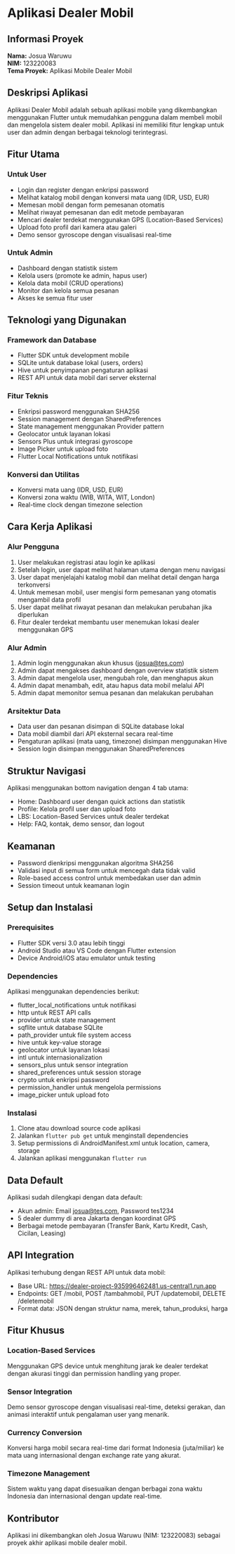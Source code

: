 # Aplikasi Dealer Mobil

## Informasi Proyek

**Nama:** Josua Waruwu  
**NIM:** 123220083  
**Tema Proyek:** Aplikasi Mobile Dealer Mobil

## Deskripsi Aplikasi

Aplikasi Dealer Mobil adalah sebuah aplikasi mobile yang dikembangkan menggunakan Flutter untuk memudahkan pengguna dalam membeli mobil dan mengelola sistem dealer mobil. Aplikasi ini memiliki fitur lengkap untuk user dan admin dengan berbagai teknologi terintegrasi.

## Fitur Utama

### Untuk User
- Login dan register dengan enkripsi password
- Melihat katalog mobil dengan konversi mata uang (IDR, USD, EUR)
- Memesan mobil dengan form pemesanan otomatis
- Melihat riwayat pemesanan dan edit metode pembayaran
- Mencari dealer terdekat menggunakan GPS (Location-Based Services)
- Upload foto profil dari kamera atau galeri
- Demo sensor gyroscope dengan visualisasi real-time

### Untuk Admin
- Dashboard dengan statistik sistem
- Kelola users (promote ke admin, hapus user)
- Kelola data mobil (CRUD operations)
- Monitor dan kelola semua pesanan
- Akses ke semua fitur user

## Teknologi yang Digunakan

### Framework dan Database
- Flutter SDK untuk development mobile
- SQLite untuk database lokal (users, orders)
- Hive untuk penyimpanan pengaturan aplikasi
- REST API untuk data mobil dari server eksternal

### Fitur Teknis
- Enkripsi password menggunakan SHA256
- Session management dengan SharedPreferences
- State management menggunakan Provider pattern
- Geolocator untuk layanan lokasi
- Sensors Plus untuk integrasi gyroscope
- Image Picker untuk upload foto
- Flutter Local Notifications untuk notifikasi

### Konversi dan Utilitas
- Konversi mata uang (IDR, USD, EUR)
- Konversi zona waktu (WIB, WITA, WIT, London)
- Real-time clock dengan timezone selection

## Cara Kerja Aplikasi

### Alur Pengguna
1. User melakukan registrasi atau login ke aplikasi
2. Setelah login, user dapat melihat halaman utama dengan menu navigasi
3. User dapat menjelajahi katalog mobil dan melihat detail dengan harga terkonversi
4. Untuk memesan mobil, user mengisi form pemesanan yang otomatis mengambil data profil
5. User dapat melihat riwayat pesanan dan melakukan perubahan jika diperlukan
6. Fitur dealer terdekat membantu user menemukan lokasi dealer menggunakan GPS

### Alur Admin
1. Admin login menggunakan akun khusus (josua@tes.com)
2. Admin dapat mengakses dashboard dengan overview statistik sistem
3. Admin dapat mengelola user, mengubah role, dan menghapus akun
4. Admin dapat menambah, edit, atau hapus data mobil melalui API
5. Admin dapat memonitor semua pesanan dan melakukan perubahan

### Arsitektur Data
- Data user dan pesanan disimpan di SQLite database lokal
- Data mobil diambil dari API eksternal secara real-time
- Pengaturan aplikasi (mata uang, timezone) disimpan menggunakan Hive
- Session login disimpan menggunakan SharedPreferences

## Struktur Navigasi

Aplikasi menggunakan bottom navigation dengan 4 tab utama:
- Home: Dashboard user dengan quick actions dan statistik
- Profile: Kelola profil user dan upload foto
- LBS: Location-Based Services untuk dealer terdekat
- Help: FAQ, kontak, demo sensor, dan logout

## Keamanan

- Password dienkripsi menggunakan algoritma SHA256
- Validasi input di semua form untuk mencegah data tidak valid
- Role-based access control untuk membedakan user dan admin
- Session timeout untuk keamanan login

## Setup dan Instalasi

### Prerequisites
- Flutter SDK versi 3.0 atau lebih tinggi
- Android Studio atau VS Code dengan Flutter extension
- Device Android/iOS atau emulator untuk testing

### Dependencies
Aplikasi menggunakan dependencies berikut:
- flutter_local_notifications untuk notifikasi
- http untuk REST API calls
- provider untuk state management
- sqflite untuk database SQLite
- path_provider untuk file system access
- hive untuk key-value storage
- geolocator untuk layanan lokasi
- intl untuk internasionalization
- sensors_plus untuk sensor integration
- shared_preferences untuk session storage
- crypto untuk enkripsi password
- permission_handler untuk mengelola permissions
- image_picker untuk upload foto

### Instalasi
1. Clone atau download source code aplikasi
2. Jalankan `flutter pub get` untuk menginstall dependencies
3. Setup permissions di AndroidManifest.xml untuk location, camera, storage
4. Jalankan aplikasi menggunakan `flutter run`

## Data Default

Aplikasi sudah dilengkapi dengan data default:
- Akun admin: Email josua@tes.com, Password tes1234
- 5 dealer dummy di area Jakarta dengan koordinat GPS
- Berbagai metode pembayaran (Transfer Bank, Kartu Kredit, Cash, Cicilan, Leasing)

## API Integration

Aplikasi terhubung dengan REST API untuk data mobil:
- Base URL: https://dealer-project-935996462481.us-central1.run.app
- Endpoints: GET /mobil, POST /tambahmobil, PUT /updatemobil, DELETE /deletemobil
- Format data: JSON dengan struktur nama, merek, tahun_produksi, harga

## Fitur Khusus

### Location-Based Services
Menggunakan GPS device untuk menghitung jarak ke dealer terdekat dengan akurasi tinggi dan permission handling yang proper.

### Sensor Integration
Demo sensor gyroscope dengan visualisasi real-time, deteksi gerakan, dan animasi interaktif untuk pengalaman user yang menarik.

### Currency Conversion
Konversi harga mobil secara real-time dari format Indonesia (juta/miliar) ke mata uang internasional dengan exchange rate yang akurat.

### Timezone Management
Sistem waktu yang dapat disesuaikan dengan berbagai zona waktu Indonesia dan internasional dengan update real-time.

## Kontributor

Aplikasi ini dikembangkan oleh Josua Waruwu (NIM: 123220083) sebagai proyek akhir aplikasi mobile dealer mobil.